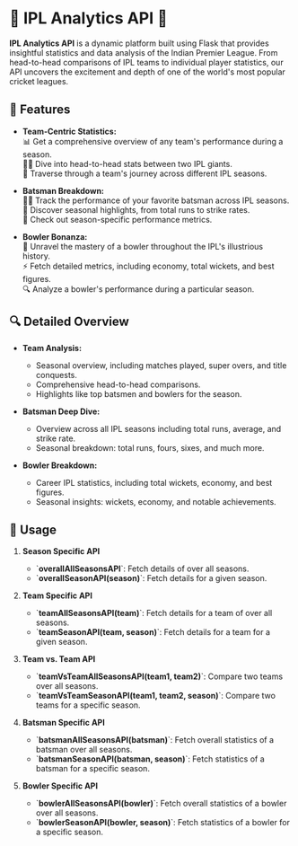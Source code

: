 # 🏏 IPL Analytics API 🚀

**IPL Analytics API** is a dynamic platform built using Flask that provides insightful statistics and data analysis of the Indian Premier League. From head-to-head comparisons of IPL teams to individual player statistics, our API uncovers the excitement and depth of one of the world's most popular cricket leagues.

## 🌟 Features

- **Team-Centric Statistics:**<br>
📊 Get a comprehensive overview of any team's performance during a season.<br>
🤼‍♂️ Dive into head-to-head stats between two IPL giants.<br>
📅 Traverse through a team's journey across different IPL seasons.

- **Batsman Breakdown:**<br>
🏃‍♂️ Track the performance of your favorite batsman across IPL seasons.<br>
🌟 Discover seasonal highlights, from total runs to strike rates.<br>
🏏 Check out season-specific performance metrics.

- **Bowler Bonanza:**<br>
🎯 Unravel the mastery of a bowler throughout the IPL's illustrious history.<br>
⚡ Fetch detailed metrics, including economy, total wickets, and best figures.<br>
🔍 Analyze a bowler's performance during a particular season.

## 🔍 Detailed Overview

- **Team Analysis:**
  * Seasonal overview, including matches played, super overs, and title conquests.
  * Comprehensive head-to-head comparisons.
  * Highlights like top batsmen and bowlers for the season.

- **Batsman Deep Dive:**
  * Overview across all IPL seasons including total runs, average, and strike rate.
  * Seasonal breakdown: total runs, fours, sixes, and much more.

- **Bowler Breakdown:**
  * Career IPL statistics, including total wickets, economy, and best figures.
  * Seasonal insights: wickets, economy, and notable achievements.

## 💾 Usage

1. **Season Specific API**
   - \`**overallAllSeasonsAPI**\`: Fetch details of over all seasons.
   - \`**overallSeasonAPI(season)**\`: Fetch details for a given season.

2. **Team Specific API**
   - \`**teamAllSeasonsAPI(team)**\`: Fetch details for a team of over all seasons.
   - \`**teamSeasonAPI(team, season)**\`: Fetch details for a team for a given season.

3. **Team vs. Team API**
   - \`**teamVsTeamAllSeasonsAPI(team1, team2)**\`: Compare two teams over all seasons.
   - \`**teamVsTeamSeasonAPI(team1, team2, season)**\`: Compare two teams for a specific season.

4. **Batsman Specific API**
   - \`**batsmanAllSeasonsAPI(batsman)**\`: Fetch overall statistics of a batsman over all seasons.
   - \`**batsmanSeasonAPI(batsman, season)**\`: Fetch statistics of a batsman for a specific season.

5. **Bowler Specific API**
   - \`**bowlerAllSeasonsAPI(bowler)**\`: Fetch overall statistics of a bowler over all seasons.
   - \`**bowlerSeasonAPI(bowler, season)**\`: Fetch statistics of a bowler for a specific season.
